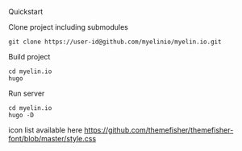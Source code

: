 Quickstart

Clone project including submodules

~~~~
git clone https://user-id@github.com/myelinio/myelin.io.git
~~~~

Build project

~~~~
cd myelin.io
hugo
~~~~

Run server

~~~~
cd myelin.io
hugo -D
~~~~

icon list available here https://github.com/themefisher/themefisher-font/blob/master/style.css
